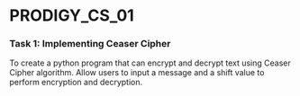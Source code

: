 # PRODIGY_CS_01
### Task 1: Implementing Ceaser Cipher<br>
To create a python program that can encrypt and decrypt text using Ceaser Cipher algorithm. Allow users to input a message and a shift value to perform encryption and decryption.
